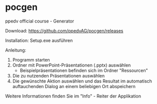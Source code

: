 # pocgen
ppedv official course - Generator

Download:
https://github.com/ppedvAG/pocgen/releases

Installation:
Setup.exe ausführen

Anleitung:
1) Programm starten
2) Ordner mit PowerPoint-Präsentationen (.pptx) auswählen
    * Beispielpräsentationen befinden sich im Ordner "Ressourcen"
3) Die zu nutzenden Präsentationen auswählen
4) Die gewünschte Aktion auswählen und das Resultat im automatisch auftauchenden Dialog an einem beliebigen Ort abspeichern

Weitere Informationen finden Sie im "Info" - Reiter der Applikation
